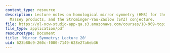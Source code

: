 ```yaml
---
content_type: resource
description: Lecture notes on homological mirror symmetry (HMS) for the elliptic curve,
  Massey products, and the Strominger-Yau-Zaslow (SYZ) conjecture.
file: https://ol-ocw-studio-app-qa.s3.amazonaws.com/courses/18-969-topics-in-geometry-mirror-symmetry-spring-2009/623b88c9260cf0007149628e27a6eb36_MIT18_969s09_lec20.pdf
file_type: application/pdf
resourcetype: Document
title: 'Mirror Symmetry: Lecture 20'
uid: 623b88c9-260c-f000-7149-628e27a6eb36
---
```

